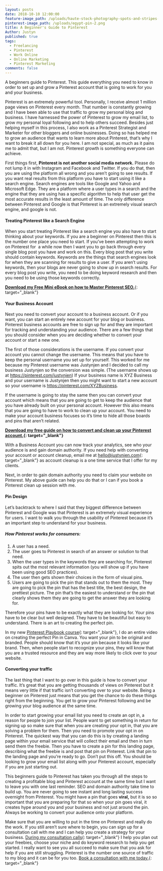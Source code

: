 ```yaml
---
layout: posts
date: 2018-10-10 12:00:00
feature-image_path: /uploads/haute-stock-photography-spots-and-stripes-final-13.jpg
pinterest-image_path: /uploads/egypt-pin-2.png
title: A Beginner's Guide to Pinterest
Author: Justyn
published: true
tags:
  - Freelancing
  - Pinterest
  - Work Online
  - Online Marketing
  - Pinterest Marketing
comments: false
---
```


A beginners guide to Pinterest. This guide everything you need to know in order to set up and grow a Pinterest account that is going to work for you and your business.

Pinterest is an extremely powerful tool. Personally, I receive almost 1 million page views on Pinterest every month. That number is constantly growing and I have been able to use that traffic to grow my personal blog and business. I have harnessed the power of Pinterest to grow my email list, to grow my personal loyal following and to help others succeed. Besides just helping myself in this process, I also work as a Pinterest Strategist and Marketer for other bloggers and online businesses. Doing so has helped me to grow an audience that wants to learn more about Pinterest, that’s why I want to break it all down for you here. I am not special, as much as it pains me to admit that, but I am not. Pinterest growth is something everyone can achieve.

First things first, **Pinterest is not another social media network.** Please do not lump it in with Instagram and Facebook and Twitter. If you do that, then you are using the platform all wrong and you aren’t going to see results. If you want real results from this platform you have to start using it like a search engine. Search engines are tools like Google and Yahoo and Microsoft Edge. They are a platform where a user types in a search and the engine that they are using has a specific algorithm to help that user get the most accurate results in the least amount of time. The only difference between Pinterest and Google is that Pinterest is an extremely visual search engine, and google is not.

#### Treating Pinterest like a Search Engine

When you start treating Pinterest like a search engine you also have to start thinking about your keywords. If you are a beginner on Pinterest then this is the number one place you need to start. If you’ve been attempting to work on Pinterest for  a while now then I want you to go back through every single blog post you have and work on this. Every blog post that you write should contain keywords. Keywords are the things that search engines look for when they are scanning for results to give a user. If you aren’t using keywords, then your blogs are never going to show up in search results. For every blog post you write, you need to be doing keyword research and then you need to be using those keywords correctly.

[**Download my Free Mini eBook on how to Master Pinterest SEO.**](https://www.subscribepage.com/pinterest-freebie){: target="_blank"}

#### Your Business Account

Next you need to convert your account to a business account. Or if you want, you can start an entirely new account for your blog or business. Pinterest business accounts are free to sign up for and they are important for tracking and understanding your audience. There are a few things that you should consider when you are deciding whether to convert your account or start a new one.

The first of those considerations is the username. If you convert your account you cannot change the username. This means that you have to keep the personal username you set up for yourself. This worked for me because my Pinterest username was Justynjen and I decided to call my business Justynjen so the conversion was simple. (The username shows up at https://pinterest.com/justynjen) If your business name is XYZ Business and your username is Justynjen then you might want to start a new account so your username is https://pinterest.com/XYZBusiness.

If the username is going to stay the same then you can convert your account which means that you are going to get to keep the audience that you have already built on your personal account. However this also means that you are going to have to work to clean up your account. You need to make your account business focuses so it’s time to hide all those boards and pins that aren’t related.

**[Download my free guide on how to convert and clean up your Pinterest account.](https://www.subscribepage.com/pinterest-for-business-download){: target="_blank"}**

With a Business Account you can now track your analytics, see who your audience is and gain domain authority. If you need help with converting your account or account cleanup, email me at [hello@justynjen.com](hello@justynjen.com){: target="_blank"} as account cleanup is a one time service that I offer for my clients.

Next, in order to gain domain authority you need to claim your website on Pinterest. My above guide can help you do that or I can if you book a Pinterest clean up session with me.

#### Pin Design

Let’s backtrack to where I said that they biggest difference between Pinterest and Google was that Pinterest is an extremely visual experience for users. I want to walk you through the usability of Pinterest because it’s an important step to understand for your business.

##### How Pinterest works for consumers:

1. A user has a need.
2. The user goes to Pinterest in search of an answer or solution to that need.
3. When the user types in the keywords they are searching for, Pinterest spits out the most relevant information (you will show up if you have been using good SEO practices).
4. The user then gets shown their choices in the form of visual pins.
5. Users are going to pick the pin that stands out to them the most. They are going to pick the pin that has the best title, the best design, the prettiest picture. The pin that’s the easiest to understand or the pin that clearly shows them they are going to get the answer they are looking for.

Therefore your pins have to be exactly what they are looking for. Your pins have to be clear but well designed. They have to be beautiful but easy to understand. There is an art to creating the perfect pin.

In my new [Pinterest Playbook course](https://justynjen.teachable.com/p/pinterest-playbook-course){: target="_blank"}, I do an entire video on creating the perfect Pin in Canva. You want your pin to be original and branded. People should know that it’s your pin because it looks like your brand. Then, when people start to recognize your pins, they will know that you are a trusted resource and they are way more likely to click over to your website.

#### Converting your traffic

The last thing that I want to go over in this guide is how to convert your traffic. It’s great that you are getting thousands of views on Pinterest but it means very little if that traffic isn’t converting over to your website. Being a beginner on Pinterest just means that you get the chance to do these things right from the beginning. You get to grow your Pinterest following and be growing your blog audience at the same time.

In order to start growing your email list you need to create an opt in, a reason for people to join your list. People want to get something in return for signing up so make sure that when you are creating your opt in, that you are solving a problem for them. Then you need to promote your opt in on Pinterest. The quickest way that you can do this is by creating a landing page within your email service that will collect their email and then in turn send them the freebie. Then you have to create a pin for this landing page, describing what the freebie is and post that pin on Pinterest. Link that pin to the landing page and you’re ready to go. Don’t put this off. You should be looking to grow your email list along with your Pinterest account, especially if you are just starting out.

This beginners guide to Pinterest has taken you through all the steps to creating a profitable blog and Pinterest account at the same time but I want to leave you with one last reminder. SEO and domain authority take time to build up. You are never going to see instant and long lasting success overnight from Pinterest. You might have a pin that goes **viral,** but it is so so important that you are preparing for that so when your pin goes viral, it creates hype around you and your business and not just around the pin. Always be working to convert your audience onto your platform.

Make sure that you are willing to put in the time on Pinterest and really do the work. If you still aren’t sure where to begin, you can sign up for a consultation call with me and I can help you create a strategy for your business. [During my consultation calls](https://calendly.com/justyngourdin/pinterest-marketing-strategy-call){: target="_blank"} I help you plan out your freebies, choose your niche and do keyword research to help you get started. I really want to see you all succeed to make sure that you ask for help if you are still struggling. Pinterest is the number one source of traffic to my blog and it can be for you too. [Book a consultation with me today.](https://calendly.com/justyngourdin/pinterest-marketing-strategy-call){: target="_blank"}